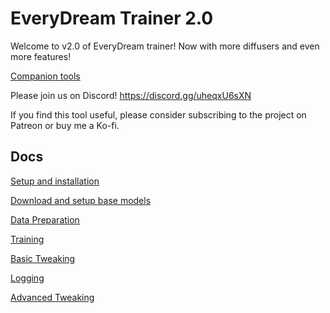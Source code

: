 # EveryDream Trainer 2.0

Welcome to v2.0 of EveryDream trainer! Now with more diffusers and even more features!

[Companion tools](https://github.com/victorchall/EveryDream)

Please join us on Discord! https://discord.gg/uheqxU6sXN

If you find this tool useful, please consider subscribing to the project on Patreon or buy me a Ko-fi.

## Docs

[Setup and installation](doc/SETUP.md)

[Download and setup base models](doc/BASEMODELS.md)

[Data Preparation](doc/DATA.md)

[Training](doc/TRAINING.md)

[Basic Tweaking](doc/TWEAKING.md)

[Logging](doc/LOGGING.md)

[Advanced Tweaking](doc/ATWEAKING.md)
